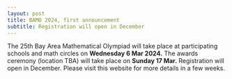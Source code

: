 ```yaml
---
layout: post
title: BAMO 2024, first announcement
subtitle: Registration will open in December
---
```

The 25th Bay Area Mathematical Olympiad will take place at participating schools and math circles on **Wednesday 6 Mar 2024.** The awards ceremony (location TBA) will take place on **Sunday 17 Mar.**
Registration will open in December.  Please visit this website for more details in a few weeks.
